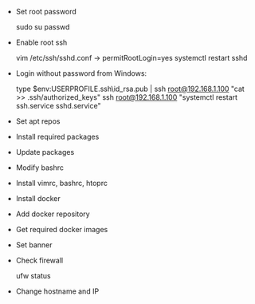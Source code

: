 * Set root password

  sudo su
  passwd

* Enable root ssh

  vim /etc/ssh/sshd.conf -> permitRootLogin=yes
  systemctl restart sshd

* Login without password from Windows:

  type $env:USERPROFILE\.ssh\id_rsa.pub | ssh root@192.168.1.100 "cat >> .ssh/authorized_keys"
  ssh root@192.168.1.100 "systemctl restart ssh.service sshd.service"

* Set apt repos

* Install required packages

* Update packages

* Modify bashrc

* Install vimrc, bashrc, htoprc

* Install docker

* Add docker repository

* Get required docker images

* Set banner

* Check firewall

  ufw status

* Change hostname and IP

